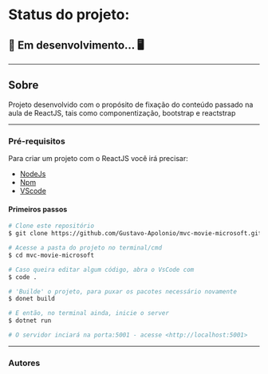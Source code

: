 # Status do projeto: 
## &#128679; Em desenvolvimento... &#128421;

---

## Sobre

Projeto desenvolvido com o propósito de fixação do conteúdo passado na aula de ReactJS, tais como componentização, bootstrap e reactstrap

---

### Pré-requisitos

Para criar um projeto com o ReactJS você irá precisar:
<nav>
  <ul>
    <li><a href="https://nodejs.org/en/" target="_blank">NodeJs </a></li>
    <li><a href="https://pt-br.reactjs.org/docs/create-a-new-react-app.html" target="_blank">Npm</a></li>
    <li><a href="https://code.visualstudio.com/Download" target="_blank">VScode</a></li>
  </ul>
</nav>

#### Primeiros passos

```bash
# Clone este repositório
$ git clone https://github.com/Gustavo-Apolonio/mvc-movie-microsoft.git

# Acesse a pasta do projeto no terminal/cmd
$ cd mvc-movie-microsoft

# Caso queira editar algum código, abra o VsCode com
$ code .

# 'Builde' o projeto, para puxar os pacotes necessário novamente
$ donet build

# E então, no terminal ainda, inicie o server
$ dotnet run

# O servidor inciará na porta:5001 - acesse <http://localhost:5001>
```

---

### Autores


